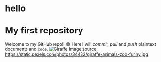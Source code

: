 # hello
# My first repository
Welcome to my GitHub repo!! :smile:
Here I will *commit*, _pull_ and *push* plaintext documents and `code`.
![Giraffe](image.JPEG)
Image source https://static.pexels.com/photos/34482/giraffe-animals-zoo-funny.jpg
